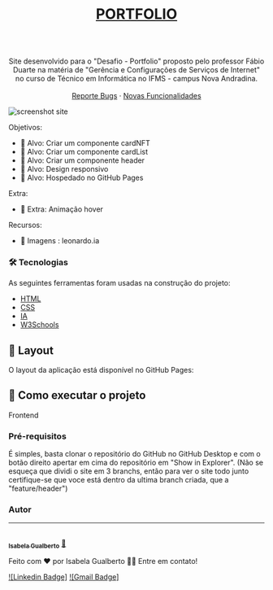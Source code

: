 <div align="center">
  <a href="https://github.com/belabelaisabela/portfolio.git">
    <h1>PORTFOLIO</h1>
  </a>
  <br />
  <br />
  
  <p align="center">
   Site desenvolvido para o "Desafio - Portfolio" proposto pelo professor Fábio Duarte na matéria de "Gerência e Configurações de Serviços de Internet" no curso de Técnico em Informática no IFMS - campus Nova Andradina.
    <br />
    <br />
    <a href="https://github.com/belabelaisabela/portfolio/issues">Reporte Bugs</a>
    ·
    <a href="https://github.com/belabelaisabela/portfolio/issues">Novas Funcionalidades</a>
  </p>
 
</div>

  <img src="https://dev-to-uploads.s3.amazonaws.com/uploads/articles/47ij7e4rketxmtakxmkt.png" alt="screenshot site" >


Objetivos:

* 🎯 Alvo: Criar um componente cardNFT
* 🎯 Alvo: Criar um componente cardList
* 🎯 Alvo: Criar um componente header
* 🎯 Alvo: Design responsivo
* 🎯 Alvo: Hospedado no GitHub Pages

Extra:

* 🌟 Extra: Animação hover

Recursos:

* 📃 Imagens : leonardo.ia

### 🛠 Tecnologias

As seguintes ferramentas foram usadas na construção do projeto:

* [HTML](#)      
* [CSS](#)      
* [IA](https://leonardo.ai/)
* [W3Schools](https://www.w3schools.com/)

## 🎨 Layout

O layout da aplicação está disponível no GitHub Pages:

<a href="https://belabelaisabela.github.io/portfolio/">
</a>

## 🚀 Como executar o projeto

Frontend

### Pré-requisitos

É simples, basta clonar o repositório do GitHub no GitHub Desktop e com o botão direito apertar em cima do repositório em "Show in Explorer". (Não se esqueça que dividi o site em 3 branchs, então para ver o site todo junto certifique-se que voce está dentro da ultima branch criada, que a "feature/header")

### Autor
---

<a href="https://www.linkedin.com/in/isabela-gualberto-7b640b286/">
 <br />
 <sub><b>Isabela Gualberto</b></sub></a> <a href="https://www.linkedin.com/in/isabela-gualberto-7b640b286/" title="Rocketseat">🚀</a>


Feito com ❤️ por Isabela Gualberto 👋🏽 Entre em contato!

[![Linkedin Badge]](https://www.linkedin.com/in/isabela-gualberto-7b640b286/) 
[![Gmail Badge]](isabelagualberto7@gmail.com)